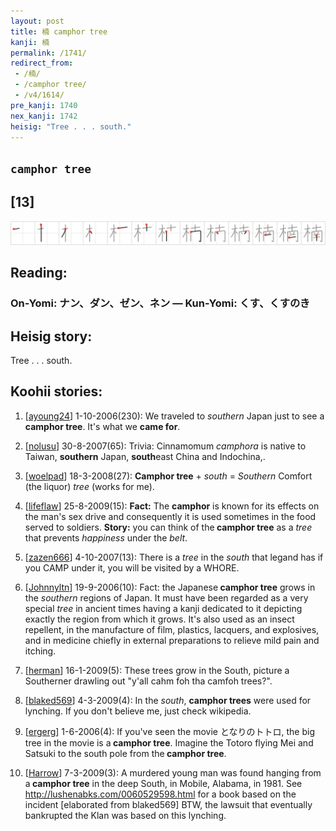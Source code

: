 ```yaml
---
layout: post
title: 楠 camphor tree
kanji: 楠
permalink: /1741/
redirect_from:
 - /楠/
 - /camphor tree/
 - /v4/1614/
pre_kanji: 1740
nex_kanji: 1742
heisig: "Tree . . . south."
---
```


## `camphor tree`

## [13]

<div class="stroke"><img src="../images/E6A5A0.png" /></div>

## Reading:

### On-Yomi: ナン、ダン、ゼン、ネン &mdash; Kun-Yomi: くす、くすのき

## Heisig story:

Tree . . . south.

## Koohii stories:

1) [<a href="http://kanji.koohii.com/profile/ayoung24">ayoung24</a>] 1-10-2006(230): We traveled to <em>southern</em> Japan just to see a<strong> camphor tree</strong>. It&#039;s what we <strong>came for</strong>.

2) [<a href="http://kanji.koohii.com/profile/nolusu">nolusu</a>] 30-8-2007(65): Trivia: Cinnamomum <em>camphora</em> is native to Taiwan, <strong>southern</strong> Japan, <strong>south</strong>east China and Indochina,.

3) [<a href="http://kanji.koohii.com/profile/woelpad">woelpad</a>] 18-3-2008(27): <strong>Camphor tree</strong> + <em>south</em> = <em>Southern</em> Comfort (the liquor) <em>tree</em> (works for me).

4) [<a href="http://kanji.koohii.com/profile/lifeflaw">lifeflaw</a>] 25-8-2009(15): <strong>Fact:</strong> The <strong>camphor</strong> is known for its effects on the man&#039;s sex drive and consequently it is used sometimes in the food served to soldiers. <strong>Story:</strong> you can think of the<strong> camphor tree</strong> as a <em>tree</em> that prevents <em>happiness</em> under the <em>belt</em>.

5) [<a href="http://kanji.koohii.com/profile/zazen666">zazen666</a>] 4-10-2007(13): There is a <em>tree</em> in the <em>south</em> that legand has if you CAMP under it, you will be visited by a WHORE.

6) [<a href="http://kanji.koohii.com/profile/Johnnyltn">Johnnyltn</a>] 19-9-2006(10): Fact: the Japanese<strong> camphor tree</strong> grows in the <em>southern</em> regions of Japan. It must have been regarded as a very special <em>tree</em> in ancient times having a kanji dedicated to it depicting exactly the region from which it grows. It&#039;s also used as an insect repellent, in the manufacture of film, plastics, lacquers, and explosives, and in medicine chiefly in external preparations to relieve mild pain and itching.

7) [<a href="http://kanji.koohii.com/profile/herman">herman</a>] 16-1-2009(5): These trees grow in the South, picture a Southerner drawling out &quot;y&#039;all cahm foh tha camfoh trees?&quot;.

8) [<a href="http://kanji.koohii.com/profile/blaked569">blaked569</a>] 4-3-2009(4): In the <em>south</em>, <strong>camphor trees</strong> were used for lynching. If you don&#039;t believe me, just check wikipedia.

9) [<a href="http://kanji.koohii.com/profile/ergerg">ergerg</a>] 1-6-2006(4): If you&#039;ve seen the movie となりのトトロ, the big tree in the movie is a<strong> camphor tree</strong>. Imagine the Totoro flying Mei and Satsuki to the south pole from the<strong> camphor tree</strong>.

10) [<a href="http://kanji.koohii.com/profile/Harrow">Harrow</a>] 7-3-2009(3): A murdered young man was found hanging from a<strong> camphor tree</strong> in the deep South, in Mobile, Alabama, in 1981. See <a href="http://lushenabks.com/0060529598.html">http://lushenabks.com/0060529598.html</a> for a book based on the incident [elaborated from blaked569] BTW, the lawsuit that eventually bankrupted the Klan was based on this lynching.
